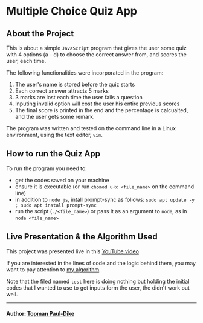 # Multiple Choice Quiz App
## About the Project
This is about a simple `JavaScript` program that gives the user some quiz with 4 options (a - d) to choose the correct answer from, and scores the user, each time.

The following functionalities were incorporated in the program:
1. The user's name is stored before the quiz starts
2. Each correct answer attracts 5 marks
3. 3 marks are lost each time the user fails a question
4. Inputing invalid option will cost the user his entire previous scores
5. The final score is printed in the end and the percentage is calcualted, and the user gets some remark.

The program was written and tested on the command line in a Linux environment, using the text editor, `vim`.

## How to run the Quiz App
To run the program you need to:
- get the codes saved on your machine
- ensure it is executable (or run `chomod u+x <file_name>` on the command line)
- in addition to `node js`, intall prompt-sync as follows: `sudo apt update -y ; sudo apt install prompt-sync`
- run the script (`./<file_name>`) or pass it as an argument to `node`, as in `node <file_name>`

## Live Presentation & the Algorithm Used
This project was presented live in this [YouTube video](https://youtu.be/yEcHSZppLog)

If you are interested in the lines of code and the logic behind them, you may want to pay attention to [my algorithm](./my_algorithm.md).

Note that the filed named `test` here is doing nothing but holding the initial codes that I wanted to use to get inputs form the user, the didn't work out well.

---

#### Author: [Topman Paul-Dike](https://github.com/tpauldike)
